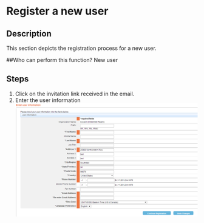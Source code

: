 # Register a new user

## Description
This section depicts the registration process for a new user.

##Who can perform this function?
New user

## Steps
1.	Click on the invitation link received in the email. 
2.	Enter the user information
![](ur-2.png)
